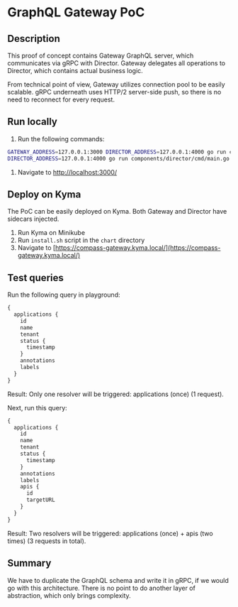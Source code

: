 # GraphQL Gateway PoC

## Description

This proof of concept contains Gateway GraphQL server, which communicates via gRPC with Director. Gateway delegates all operations to Director, which contains actual business logic.

From technical point of view, Gateway utilizes connection pool to be easily scalable. gRPC underneath uses HTTP/2 server-side push, so there is no need to reconnect for every request.

## Run locally

1. Run the following commands:
```bash
GATEWAY_ADDRESS=127.0.0.1:3000 DIRECTOR_ADDRESS=127.0.0.1:4000 go run components/gateway/cmd/main.go
DIRECTOR_ADDRESS=127.0.0.1:4000 go run components/director/cmd/main.go
```
1. Navigate to [http://localhost:3000/](http://localhost:3000/)

## Deploy on Kyma

The PoC can be easily deployed on Kyma. Both Gateway and Director have sidecars injected.

1. Run Kyma on Minikube
1. Run `install.sh` script in the `chart` directory
1. Navigate to [https://compass-gateway.kyma.local/](https://compass-gateway.kyma.local/)

## Test queries

Run the following query in playground:
```graphql
{
  applications {
    id
    name
    tenant
    status {
      timestamp
    }
    annotations
    labels
  }
}
```

Result: Only one resolver will be triggered: applications (once) (1 request).

Next, run this query:

```graphql
{
  applications {
    id
    name
    tenant
    status {
      timestamp
    }
    annotations
    labels
    apis {
      id
      targetURL
    }
  }
}
```

Result: Two resolvers will be triggered: applications (once) + apis (two times) (3 requests in total).

## Summary

We have to duplicate the GraphQL schema and write it in gRPC, if we would go with this architecture. There is no point to do another layer of abstraction, which only brings complexity.
